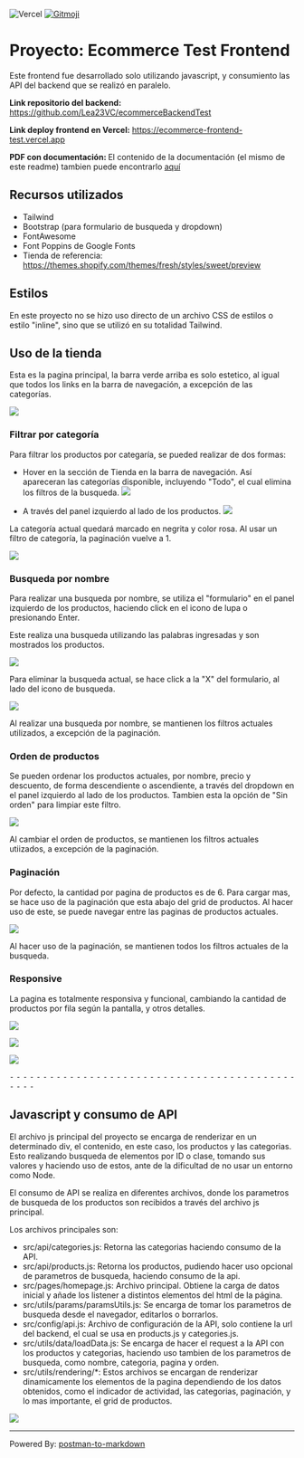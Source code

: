 ![Vercel](https://vercelbadge.vercel.app/api/Lea23VC/ecommerceBackendTest) <a href="https://gitmoji.dev">
  <img src="https://img.shields.io/badge/gitmoji-%20😜%20😍-FFDD67.svg?style=flat-square" alt="Gitmoji">
</a> 

# Proyecto: Ecommerce Test Frontend

Este frontend fue desarrollado solo utilizando javascript, y consumiento las API del backend que se realizó en paralelo.

<b>Link repositorio del backend:</b>
https://github.com/Lea23VC/ecommerceBackendTest

<b>Link deploy frontend en Vercel:</b>
https://ecommerce-frontend-test.vercel.app

<b>PDF con documentación: </b>
El contenido de la documentación (el mismo de este readme) tambien puede encontrarlo [aquí](/documentation.pdf)

## Recursos utilizados

- Tailwind
- Bootstrap (para formulario de busqueda y dropdown)
- FontAwesome
- Font Poppins de Google Fonts
- Tienda de referencia: https://themes.shopify.com/themes/fresh/styles/sweet/preview


## Estilos

En este proyecto no se hizo uso directo de un archivo CSS de estilos o estilo "inline", sino que se utilizó en su totalidad Tailwind.


## Uso de la tienda 

Esta es la pagina principal, la barra verde arriba es solo estetico, al igual que todos los links en la barra de navegación, a excepción de las categorías.

![](/documentation/images/main_page.png)


### Filtrar por categoría

Para filtrar los productos por categaría, se pueded realizar de dos formas:



- Hover en la sección de Tienda en la barra de navegación. Así apareceran las categorías disponible, incluyendo "Todo", el cual elimina los filtros de la busqueda.
![](/documentation/images/hover_tienda.png)


- A través del panel izquierdo al lado de los productos.
![](documentation/images/categorias.png)

La categoría actual quedará marcado en negrita y color rosa. Al usar un filtro de categoría, la paginación vuelve a 1.

![](/documentation/images/categoria_bebidas.png)

### Busqueda por nombre

Para realizar una busqueda por nombre, se utiliza el "formulario" en el panel izquierdo de los productos, haciendo click en el icono de lupa o presionando Enter.

Este realiza una busqueda utilizando las palabras ingresadas y son mostrados los productos. 

![](/documentation/images/search_coca.png)

Para eliminar la busqueda actual, se hace click a la "X" del formulario, al lado del icono de busqueda.

![](documentation/images/clear_search.png)

Al realizar una busqueda por nombre, se mantienen los filtros actuales utilizados, a excepción de la paginación.


### Orden de productos

Se pueden ordenar los productos actuales, por nombre, precio y descuento, de forma descendiente o ascendiente, a través del dropdown en el panel izquierdo al lado de los productos. Tambien esta la opción de "Sin orden" para limpiar este filtro.

![](documentation/images/dropdown.png)

Al cambiar el orden de productos, se mantienen los filtros actuales utiizados, a excepción de la paginación.



### Paginación

Por defecto, la cantidad por pagina de productos es de 6. Para cargar mas, se hace uso de la paginación que esta abajo del grid de productos. Al hacer uso de este, se puede navegar entre las paginas de productos actuales.

![](documentation/images/pagination.png)

Al hacer uso de la paginación, se mantienen todos los filtros actuales de la busqueda.


### Responsive

La pagina es totalmente responsiva y funcional, cambiando la cantidad de productos por fila según la pantalla, y otros detalles.

![](documentation/images/Screen%20Shot%202022-10-16%20at%2023.36.39.png)

![](documentation/images/Screen%20Shot%202022-10-16%20at%2023.36.48.png)

![](documentation/images/Screen%20Shot%202022-10-16%20at%2023.36.52.png)

⁃ ⁃ ⁃ ⁃ ⁃ ⁃ ⁃ ⁃ ⁃ ⁃ ⁃ ⁃ ⁃ ⁃ ⁃ ⁃ ⁃ ⁃ ⁃ ⁃ ⁃ ⁃ ⁃ ⁃ ⁃ ⁃ ⁃ ⁃ ⁃ ⁃ ⁃ ⁃ ⁃ ⁃ ⁃ ⁃ ⁃ ⁃ ⁃ ⁃ ⁃ ⁃ ⁃ ⁃ ⁃ ⁃ ⁃

## Javascript y consumo de API

El archivo js principal del proyecto se encarga de renderizar en un determinado div, el contenido, en este caso, los productos y las categorias. Esto realizando busqueda de elementos por ID o clase, tomando sus valores y haciendo uso de estos, ante de la dificultad de no usar un entorno como Node. 

El consumo de API se realiza en diferentes archivos, donde los parametros de busqueda de los productos son recibidos a través del archivo js principal. 

Los archivos principales son:

- src/api/categories.js: Retorna las categorias haciendo consumo de la API.
- src/api/products.js: Retorna los productos, pudiendo hacer uso opcional de parametros de busqueda, haciendo consumo de la api.
- src/pages/homepage.js: Archivo principal. Obtiene la carga de datos inicial y añade los listener a distintos elementos del html de la página.
- src/utils/params/paramsUtils.js: Se encarga de tomar los parametros de busqueda desde el navegador, editarlos o borrarlos.
- src/config/api.js: Archivo de configuración de la API, solo contiene la url del backend, el cual se usa en products.js y categories.js.
- src/utils/data/loadData.js: Se encarga de hacer el request a la API con los productos y categorias, haciendo uso tambien de los parametros de busqueda, como nombre, categoria, pagina y orden.
- src/utils/rendering/*: Estos archivos se encargan de renderizar dinamicamente los elementos de la pagina dependiendo de los datos obtenidos, como el indicador de actividad, las categorias, paginación, y lo mas importante, el grid de productos.

![](documentation/images/files.png)



_________________________________________________
Powered By: [postman-to-markdown](https://github.com/bautistaj/postman-to-markdown/)
